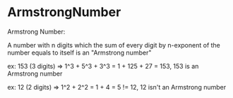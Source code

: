 # ArmstrongNumber

Armstrong Number:

A number with n digits which the sum of every digit by n-exponent of the number equals to itself is an "Armstrong number"

ex: 153 (3 digits) => 1^3 + 5^3 + 3^3 = 1 + 125 + 27 = 153, 153 is an Armstrong number

ex: 12 (2 digits) => 1^2 + 2^2 = 1 + 4 = 5 != 12, 12 isn't an Armstrong number
